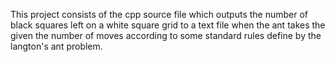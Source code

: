 This project consists of the cpp source file which  outputs the number of black squares left on a white square grid
to a text file when the ant takes the given the number of moves according to some standard rules define by the 
langton's ant problem.
